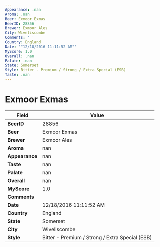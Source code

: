 ```yaml
---
Appearance: .nan
Aroma: .nan
Beer: Exmoor Exmas
BeerID: 28856
Brewer: Exmoor Ales
City: Wiveliscombe
Comments: ' '
Country: England
Date: '"12/18/2016 11:11:52 AM"'
MyScore: 1.0
Overall: .nan
Palate: .nan
State: Somerset
Style: Bitter - Premium / Strong / Extra Special (ESB)
Taste: .nan
---
```


# Exmoor Exmas

| Field         | Value |
|---------------|-------|
| **BeerID** | 28856 |
| **Beer** | Exmoor Exmas |
| **Brewer** | Exmoor Ales |
| **Aroma** | nan |
| **Appearance** | nan |
| **Taste** | nan |
| **Palate** | nan |
| **Overall** | nan |
| **MyScore** | 1.0 |
| **Comments** |   |
| **Date** | 12/18/2016 11:11:52 AM |
| **Country** | England |
| **State** | Somerset |
| **City** | Wiveliscombe |
| **Style** | Bitter - Premium / Strong / Extra Special (ESB) |
